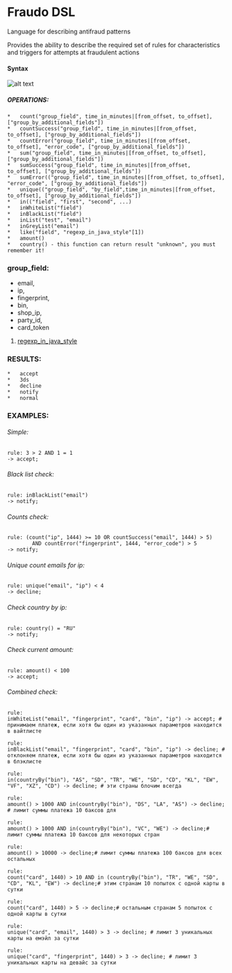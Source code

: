 # Fraudo DSL

Language for describing antifraud patterns

Provides the ability to describe the required set of rules for characteristics
and triggers for attempts at fraudulent actions

#### Syntax

![alt text](syntax.png)

##### OPERATIONS:
~~~~
*   count("group_field", time_in_minutes|[from_offset, to_offset], ["group_by_additional_fields"])
*   countSuccess("group_field", time_in_minutes|[from_offset, to_offset], ["group_by_additional_fields"])
*   countError("group_field", time_in_minutes|[from_offset, to_offset], "error_code", ["group_by_additional_fields"])
*   sum("group_field", time_in_minutes|[from_offset, to_offset], ["group_by_additional_fields"])
*   sumSuccess("group_field", time_in_minutes|[from_offset, to_offset], ["group_by_additional_fields"])
*   sumError(("group_field", time_in_minutes|[from_offset, to_offset], "error_code", ["group_by_additional_fields"])
*   unique(("group_field", "by_field",time_in_minutes|[from_offset, to_offset], ["group_by_additional_fields"])
*   in(("field", "first", "second", ...)
*   inWhiteList("field")
*   inBlackList("field")
*   inList("test", "email")
*   inGreyList("email")
*   like("field", "regexp_in_java_style"[1])
*   amount()
*   country() - this function can return result "unknown", you must remember it!
~~~~

### group_field:
  *  email,
  *  ip,
  *  fingerprint,
  *  bin,
  *  shop_ip,
  *  party_id,
  *  card_token
    
1. [regexp_in_java_style](https://docs.oracle.com/javase/8/docs/api/java/util/regex/Pattern.html)
### RESULTS:
~~~~
*   accept 
*   3ds
*   decline
*   notify
*   normal
~~~~
### EXAMPLES:
###### Simple:
~~~~
rule: 3 > 2 AND 1 = 1
-> accept;
~~~~
###### Black list check:
~~~~
rule: inBlackList("email")
-> notify;
~~~~
###### Counts check:
~~~~
rule: (count("ip", 1444) >= 10 OR countSuccess("email", 1444) > 5)
        AND countError("fingerprint", 1444, "error_code") > 5
-> notify;
~~~~
###### Unique count emails for ip:
~~~~
rule: unique("email", "ip") < 4
-> decline;
~~~~
###### Check country by ip:
~~~~
rule: country() = "RU"
-> notify;
~~~~
###### Check current amount:
~~~~
rule: amount() < 100
-> accept;
~~~~
###### Combined check:
~~~~
rule:
inWhiteList("email", "fingerprint", "card", "bin", "ip") -> accept; # принимаем платеж, если хотя бы один из указанных параметров находится в вайтлисте

rule:
inBlackList("email", "fingerprint", "card", "bin", "ip") -> decline; # отклоняем платеж, если хотя бы один из указанных параметров находится в блэклисте

rule:
in(countryBy("bin"), "AS", "SD", "TR", "WE", "SD", "CD", "KL", "EW", "VF", "XZ", "CD") -> decline; # эти страны блочим всегда

rule:
amount() > 1000 AND in(countryBy("bin"), "DS", "LA", "AS") -> decline; # лимит суммы платежа 10 баксов для 

rule:
amount() > 1000 AND in(countryBy("bin"), "VC", "WE") -> decline;# лимит суммы платежа 10 баксов для некоторых стран

rule:
amount() > 10000 -> decline;# лимит суммы платежа 100 баксов для всех остальных

rule:
count("card", 1440) > 10 AND in (countryBy("bin"), "TR", "WE", "SD", "CD", "KL", "EW") -> decline;# этим странам 10 попыток с одной карты в сутки

rule:
count("card", 1440) > 5 -> decline;# остальным странам 5 попыток с одной карты в сутки

rule:
unique("card", "email", 1440) > 3 -> decline; # лимит 3 уникальных карты на емэйл за сутки

rule:
unique("card", "fingerprint", 1440) > 3 -> decline; # лимит 3 уникальных карты на девайс за сутки
~~~~
